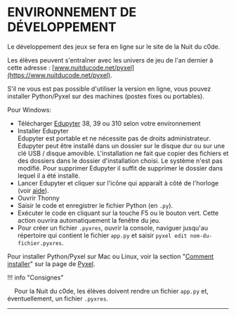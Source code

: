 # ENVIRONNEMENT DE DÉVELOPPEMENT

Le développement des jeux se fera en ligne sur le site de la Nuit du c0de. 

Les élèves peuvent s'entraîner avec les univers de jeu de l'an dernier à cette adresse : [www.nuitducode.net/pyxel](https://www.nuitducode.net/pyxel).

S'il ne vous est pas possible d'utiliser la version en ligne, vous pouvez installer Python/Pyxel sur des machines (postes fixes ou portables). 

Pour Windows:

* Télécharger [Edupyter](https://www.edupyter.net/) 38, 39 ou 310 selon votre environnement
* Installer Edupyter<br />
Edupyter est portable et ne nécessite pas de droits administrateur. Edupyter peut être installé dans un dossier sur le disque dur ou sur une clé USB / disque amovible. L'installation ne fait que copier des fichiers et des dossiers dans le dossier d'installation choisi. Le système n'est pas modifié. Pour supprimer Edupyter il suffit de supprimer le dossier dans lequel il a été installé.
* Lancer Edupyter et cliquer sur l'icône qui apparaît à côté de l'horloge (voir [aide](https://raw.githubusercontent.com/edupyter/documentation/main/edupyter-help.png)).
* Ouvrir Thonny
* Saisir le code et enregistrer le fichier Python (en `.py`).
* Exécuter le code en cliquant sur la touche F5 ou le bouton vert. Cette action ouvrira automatiquement la fenêtre du jeu.
* Pour créer un fichier `.pyxres`, ouvrir la console, naviguer jusqu'au répertoire qui contient le fichier `app.py` et saisir `pyxel edit nom-du-fichier.pyxres`.

Pour installer Python/Pyxel sur Mac ou Linux, voir la section "[Comment installer](https://github.com/kitao/pyxel/blob/main/docs/README.fr.md#comment-installer)" sur la page de [Pyxel](https://github.com/kitao/pyxel/blob/main/docs/README.fr.md).

!!! info "Consignes"

    Pour la Nuit du c0de, les élèves doivent rendre un fichier `app.py` et, éventuellement, un fichier `.pyxres`.

---
